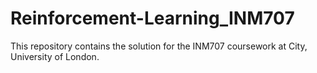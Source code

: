 # Reinforcement-Learning_INM707
This repository contains the solution for the INM707 coursework at City, University of London.
